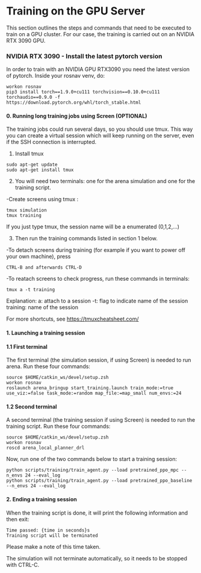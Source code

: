 # Training on the GPU Server

This section outlines the steps and commands that need to be executed to train on a GPU cluster.
For our case, the training is carried out on an NVIDIA RTX 3090 GPU. 

### NVIDIA RTX 3090 - Install the latest pytorch version 
In order to train with an NVIDIA GPU RTX3090 you need the latest version of pytorch. Inside your rosnav venv, do:
```
workon rosnav
pip3 install torch==1.9.0+cu111 torchvision==0.10.0+cu111 torchaudio==0.9.0 -f https://download.pytorch.org/whl/torch_stable.html
```

#### 0. Running long training jobs using Screen (OPTIONAL)

The training jobs could run several days, so you should use tmux. This way you can create a virtual session which will keep running on the server, even if the SSH connection is interrupted.

1. Install tmux
```
sudo apt-get update
sudo apt-get install tmux
```
2. You will need two terminals: one for the arena simulation and one for the training script.

-Create screens using tmux <sessionname>:
```
tmux simulation
tmux training
```
If you just type tmux, the session name will be a enumerated (0,1,2,...)

3. Then run the training commands listed in section 1 below.

-To detach screens during training (for example if you want to power off your own machine), press 
```
CTRL-B and afterwards CTRL-D
```

-To reatach screens to check progress, run these commands in terminals:

```
tmux a -t training
```
Explanation:
a: attach to a session
-t: flag to indicate name of the session
training: name of the session

For more shortcuts, see https://tmuxcheatsheet.com/

#### 1. Launching a training session

#### 1.1 First terminal
The first terminal (the simulation session, if using Screen) is needed to run arena.
Run these four commands:
```                     
source $HOME/catkin_ws/devel/setup.zsh    
workon rosnav
roslaunch arena_bringup start_training.launch train_mode:=true use_viz:=false task_mode:=random map_file:=map_small num_envs:=24
```

#### 1.2 Second terminal 
A second terminal (the training session if using Screen) is needed to run the training script.
Run these four commands:
```                 
source $HOME/catkin_ws/devel/setup.zsh   
workon rosnav
roscd arena_local_planner_drl
```

Now, run one of the two commands below to start a training session:
```
python scripts/training/train_agent.py --load pretrained_ppo_mpc --n_envs 24 --eval_log 
python scripts/training/train_agent.py --load pretrained_ppo_baseline --n_envs 24 --eval_log
```

#### 2. Ending a training session

When the training script is done, it will print the following information and then exit:
```
Time passed: {time in seconds}s
Training script will be terminated
```

Please make a note of this time taken.

The simulation will not terminate automatically, so it needs to be stopped with CTRL-C.
